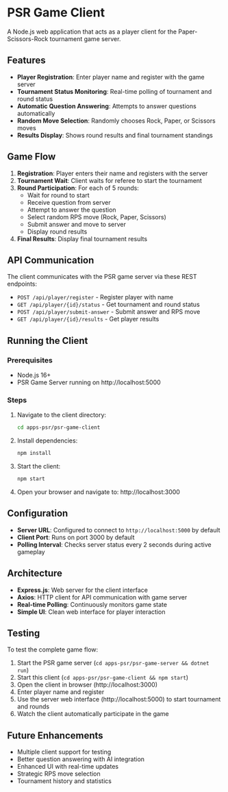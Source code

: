 # PSR Game Client

A Node.js web application that acts as a player client for the Paper-Scissors-Rock tournament game server.

## Features

- **Player Registration**: Enter player name and register with the game server
- **Tournament Status Monitoring**: Real-time polling of tournament and round status
- **Automatic Question Answering**: Attempts to answer questions automatically
- **Random Move Selection**: Randomly chooses Rock, Paper, or Scissors moves
- **Results Display**: Shows round results and final tournament standings

## Game Flow

1. **Registration**: Player enters their name and registers with the server
2. **Tournament Wait**: Client waits for referee to start the tournament
3. **Round Participation**: For each of 5 rounds:
   - Wait for round to start
   - Receive question from server
   - Attempt to answer the question
   - Select random RPS move (Rock, Paper, Scissors)
   - Submit answer and move to server
   - Display round results
4. **Final Results**: Display final tournament results

## API Communication

The client communicates with the PSR game server via these REST endpoints:

- `POST /api/player/register` - Register player with name
- `GET /api/player/{id}/status` - Get tournament and round status
- `POST /api/player/submit-answer` - Submit answer and RPS move
- `GET /api/player/{id}/results` - Get player results

## Running the Client

### Prerequisites

- Node.js 16+ 
- PSR Game Server running on http://localhost:5000

### Steps

1. Navigate to the client directory:
   ```bash
   cd apps-psr/psr-game-client
   ```

2. Install dependencies:
   ```bash
   npm install
   ```

3. Start the client:
   ```bash
   npm start
   ```

4. Open your browser and navigate to: http://localhost:3000

## Configuration

- **Server URL**: Configured to connect to `http://localhost:5000` by default
- **Client Port**: Runs on port 3000 by default
- **Polling Interval**: Checks server status every 2 seconds during active gameplay

## Architecture

- **Express.js**: Web server for the client interface
- **Axios**: HTTP client for API communication with game server
- **Real-time Polling**: Continuously monitors game state
- **Simple UI**: Clean web interface for player interaction

## Testing

To test the complete game flow:

1. Start the PSR game server (`cd apps-psr/psr-game-server && dotnet run`)
2. Start this client (`cd apps-psr/psr-game-client && npm start`)
3. Open the client in browser (http://localhost:3000)
4. Enter player name and register
5. Use the server web interface (http://localhost:5000) to start tournament and rounds
6. Watch the client automatically participate in the game

## Future Enhancements

- Multiple client support for testing
- Better question answering with AI integration
- Enhanced UI with real-time updates
- Strategic RPS move selection
- Tournament history and statistics